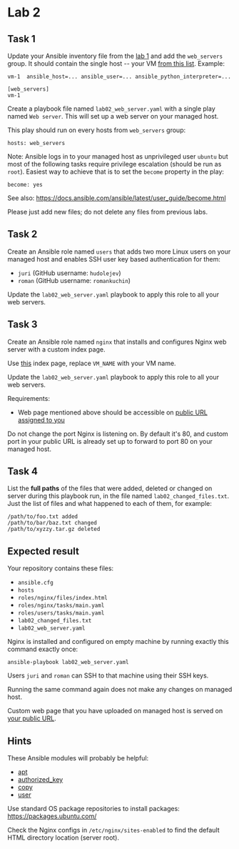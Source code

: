 # Lab 2

## Task 1

Update your Ansible inventory file from the [lab 1](../01-intro/lab.md) and add
the `web_servers` group. It should contain the single host -- your VM
[from this list](http://193.40.156.86/vms.html). Example:

	vm-1  ansible_host=... ansible_user=... ansible_python_interpreter=...

	[web_servers]
	vm-1

Create a playbook file named `lab02_web_server.yaml` with a single play named
`Web server`. This will set up a web server on your managed host.

This play should run on every hosts from `web_servers` group:

	hosts: web_servers

Note: Ansible logs in to your managed host as unprivileged user `ubuntu` but
most of the following tasks require privilege escalation (should be run as
`root`). Easiest way to achieve that is to set the `become` property in the
play:

	become: yes

See also: https://docs.ansible.com/ansible/latest/user_guide/become.html

Please just add new files; do not delete any files from previous labs.


## Task 2

Create an Ansible role named `users` that adds two more Linux users on your
managed host and enables SSH user key based authentication for them:
 - `juri` (GitHub username: `hudolejev`)
 - `roman` (GitHub username: `romankuchin`)

Update the `lab02_web_server.yaml` playbook to apply this role to all your web
servers.


## Task 3

Create an Ansible role named `nginx` that installs and configures Nginx web
server with a custom index page.

Use [this](./index.html) index page, replace `VM_NAME` with your VM name.

Update the `lab02_web_server.yaml` playbook to apply this role to all your web
servers.

Requirements:
 - Web page mentioned above should be accessible on
   [public URL assigned to you](http://193.40.156.86/vms.html)

Do not change the port Nginx is listening on. By default it's 80, and custom
port in your public URL is already set up to forward to port 80 on your managed
host.


## Task 4

List the **full paths** of the files that were added, deleted or changed on
server during this playbook run, in the file named `lab02_changed_files.txt`.
Just the list of files and what happened to each of them, for example:

	/path/to/foo.txt added
	/path/to/bar/baz.txt changed
	/path/to/xyzzy.tar.gz deleted


## Expected result

Your repository contains these files:

 - `ansible.cfg`
 - `hosts`
 - `roles/nginx/files/index.html`
 - `roles/nginx/tasks/main.yaml`
 - `roles/users/tasks/main.yaml`
 - `lab02_changed_files.txt`
 - `lab02_web_server.yaml`

Nginx is installed and configured on empty machine by running exactly this
command exactly once:

	ansible-playbook lab02_web_server.yaml

Users `juri` and `roman` can SSH to that machine using their SSH keys.

Running the same command again does not make any changes on managed host.

Custom web page that you have uploaded on managed host is served on
[your public URL](http://193.40.156.86/vms.html).


## Hints

These Ansible modules will probably be helpful:
 - [apt](https://docs.ansible.com/ansible/latest/modules/apt_module.html)
 - [authorized_key](https://docs.ansible.com/ansible/latest/modules/authorized_key_module.html)
 - [copy](https://docs.ansible.com/ansible/latest/modules/copy_module.html)
 - [user](https://docs.ansible.com/ansible/latest/modules/user_module.html)

Use standard OS package repositories to install packages:
https://packages.ubuntu.com/

Check the Nginx configs in `/etc/nginx/sites-enabled` to find the default HTML
directory location (server root).

